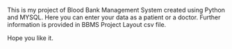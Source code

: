 This is my project of Blood Bank Management System created using Python and MYSQL.
Here you can enter your data as a patient or a doctor.
Further information is provided in BBMS Project Layout csv file.

Hope you like it.
